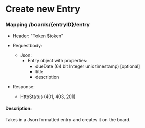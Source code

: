 # Create new Entry

### Mapping /boards/{entryID}/entry

* Header: "Token $token"

* Requestbody:
    * Json:
        * Entry object with properties:
            * dueDate (64 bit Integer unix timestamp) [optional]
            * title
            * description

* Response:
    * HttpStatus (401, 403, 201)

#### Description:

Takes in a Json formatted entry and creates it on the board.